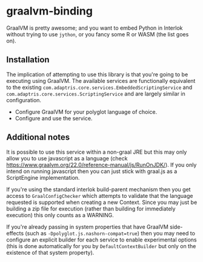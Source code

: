 # graalvm-binding

GraalVM is pretty awesome; and you want to embed Python in Interlok without trying to use `jython`, or you fancy some R or WASM (the list goes on).

## Installation

The implication of attempting to use this library is that you're going to be executing using GraalVM. The available services are functionally equivalent to the existing `com.adaptris.core.services.EmbeddedScriptingService` and `com.adaptris.core.services.ScriptingService` and are largely similar in configuration.

- Configure GraalVM for your polyglot language of choice.
- Configure and use the service.

## Additional notes

It is possible to use this service within a non-graal JRE but this may only allow you to use javascript as a language (check https://www.graalvm.org/22.0/reference-manual/js/RunOnJDK/). If you only intend on running javascript then you can just stick with graal.js as a ScriptEngine implementation.

If you're using the standard interlok build-parent mechanism then you get access to `GraalConfigChecker` which attempts to validate that the language requested is supported when creating a new Context. Since you may just be building a zip file for execution (rather than building for immediately execution) this only counts as a WARNING.

If you're already passing in system properties that have GraalVM side-effects (such as `-Dpolyglot.js.nashorn-compat=true`) then you may need to configure an explicit builder for each service to enable experimental options (this is done automatically for you by `DefaultContextBuilder` but only on the existence of that system property).
